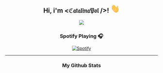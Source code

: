 <div align="center">
<h2> Hi, i'm <ℭ𝔞𝔱𝔞𝔩𝔦𝔫𝔞𝔓𝔬𝔩 />! <img src="https://github.com/ABSphreak/ABSphreak/blob/master/gifs/Hi.gif" width="30px"></h2>
</div>

<div align="center" height=45px>


<p align="center">
	<a href="https://github.com/Bouaskaoun">
		<img src="https://readme-typing-svg.herokuapp.com?lines=Computer+Science+Student;BackEnd+Web+Developer;%Java%20|%Spring%20|MySql%20;Always%20learning%20new%20things&center=true&width=380&height=50">
	</a>
</p>

### Spotify Playing 🎧
[![Spotify](https://novatorem.bgstatic.vercel.app/api/spotify)](https://open.spotify.com/user/21evsm5rg6epn24c6knbnjhoi?si=717adebb0c75450e)

<hr></hr>

### My Github Stats
